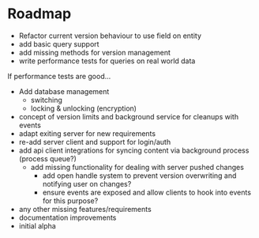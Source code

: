 # Roadmap
- Refactor current version behaviour to use field on entity
- add basic query support
- add missing methods for version management
- write performance tests for queries on real world data

If performance tests are good...
- Add database management
  - switching
  - locking & unlocking (encryption)
- concept of version limits and background service for cleanups with events
- adapt exiting server for new requirements
- re-add server client and support for login/auth
- add api client integrations for syncing content via background process (process queue?)
  - add missing functionality for dealing with server pushed changes
    - add open handle system to prevent version overwriting and notifying user on changes?
    - ensure events are exposed and allow clients to hook into events for this purpose?
- any other missing features/requirements
- documentation improvements
- initial alpha
